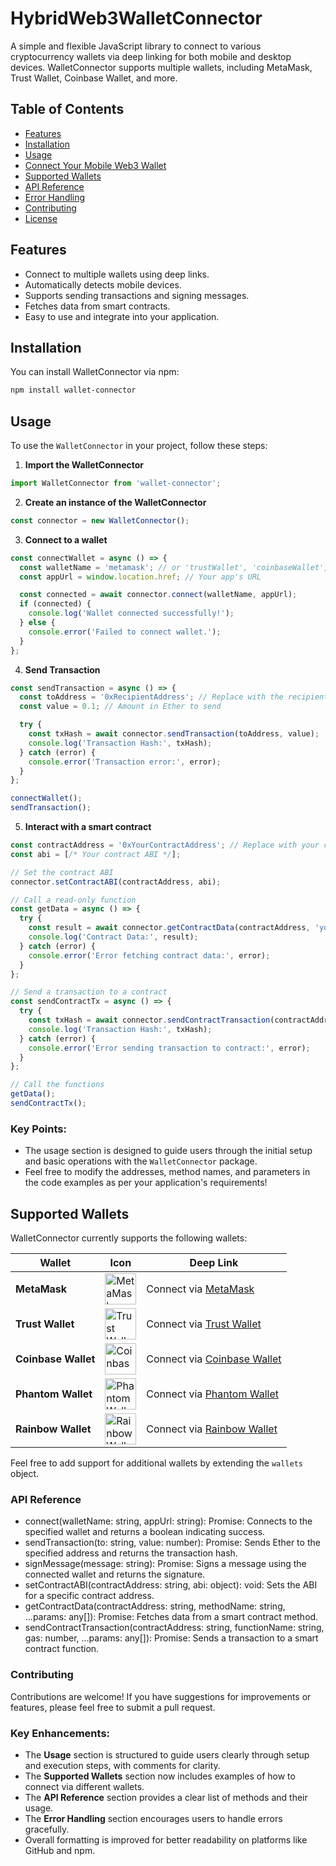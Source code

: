 # HybridWeb3WalletConnector

A simple and flexible JavaScript library to connect to various cryptocurrency wallets via deep linking for both mobile and desktop devices. WalletConnector supports multiple wallets, including MetaMask, Trust Wallet, Coinbase Wallet, and more.

## Table of Contents
- [Features](#features)
- [Installation](#installation)
- [Usage](#usage)
- [Connect Your Mobile Web3 Wallet](#connect-your-mobile-web3-wallet)
- [Supported Wallets](#supported-wallets)
- [API Reference](#api-reference)
- [Error Handling](#error-handling)
- [Contributing](#contributing)
- [License](#license)

## Features
- Connect to multiple wallets using deep links.
- Automatically detects mobile devices.
- Supports sending transactions and signing messages.
- Fetches data from smart contracts.
- Easy to use and integrate into your application.

## Installation
You can install WalletConnector via npm:

```bash
npm install wallet-connector
```

## Usage

To use the `WalletConnector` in your project, follow these steps:

1. **Import the WalletConnector**

```javascript
import WalletConnector from 'wallet-connector';
```
2. **Create an instance of the WalletConnector**

```javascript
const connector = new WalletConnector();
```
3. **Connect to a wallet**


```javascript
const connectWallet = async () => {
  const walletName = 'metamask'; // or 'trustWallet', 'coinbaseWallet', etc.
  const appUrl = window.location.href; // Your app's URL

  const connected = await connector.connect(walletName, appUrl);
  if (connected) {
    console.log('Wallet connected successfully!');
  } else {
    console.error('Failed to connect wallet.');
  }
};
```
4. **Send Transaction**


```javascript
const sendTransaction = async () => {
  const toAddress = '0xRecipientAddress'; // Replace with the recipient's address
  const value = 0.1; // Amount in Ether to send

  try {
    const txHash = await connector.sendTransaction(toAddress, value);
    console.log('Transaction Hash:', txHash);
  } catch (error) {
    console.error('Transaction error:', error);
  }
};

connectWallet();
sendTransaction();
```
5. **Interact with a smart contract**


```javascript
const contractAddress = '0xYourContractAddress'; // Replace with your contract address
const abi = [/* Your contract ABI */];

// Set the contract ABI
connector.setContractABI(contractAddress, abi);

// Call a read-only function
const getData = async () => {
  try {
    const result = await connector.getContractData(contractAddress, 'yourMethodName', param1, param2);
    console.log('Contract Data:', result);
  } catch (error) {
    console.error('Error fetching contract data:', error);
  }
};

// Send a transaction to a contract
const sendContractTx = async () => {
  try {
    const txHash = await connector.sendContractTransaction(contractAddress, 'yourFunctionName', 2000000, param1, param2);
    console.log('Transaction Hash:', txHash);
  } catch (error) {
    console.error('Error sending transaction to contract:', error);
  }
};

// Call the functions
getData();
sendContractTx();
```


### Key Points:
- The usage section is designed to guide users through the initial setup and basic operations with the `WalletConnector` package.
- Feel free to modify the addresses, method names, and parameters in the code examples as per your application's requirements!


## Supported Wallets

WalletConnector currently supports the following wallets:

| Wallet          | Icon                                     | Deep Link                                           |
|------------------|------------------------------------------|----------------------------------------------------|
| **MetaMask**     | <img src="https://www.sketchappsources.com/resources/source-image/metamask-fox-logo.png" alt="MetaMask" width="50" height="50" /> | Connect via [MetaMask](https://metamask.app.link/dapp/) |
| **Trust Wallet** | <img src="https://logowik.com/content/uploads/images/trust-wallet-shield1721379929.logowik.com.webp" alt="Trust Wallet" width="50" height="50" /> | Connect via [Trust Wallet](trust://wallet/open_url?url=https://example.com) |
| **Coinbase Wallet** | <img src="https://cdn.iconscout.com/icon/free/png-256/free-coinbase-logo-icon-download-in-svg-png-gif-file-formats--web-crypro-trading-platform-logos-pack-icons-7651204.png" alt="Coinbase Wallet" width="50" height="50" /> | Connect via [Coinbase Wallet](https://www.coinbase.com/wallet) |
| **Phantom Wallet** | <img src="https://i.pinimg.com/736x/6e/04/09/6e040925d8e4bd2c8eedfb6da4dc2ece.jpg" alt="Phantom Wallet" width="50" height="50" /> | Connect via [Phantom Wallet](https://phantom.app) |
| **Rainbow Wallet** | <img src="https://play-lh.googleusercontent.com/fMUvmUmIpIDoZGTACYohbY3DE7-24GFkQ21WjVHxa57qluzWrr7khkycE8cz_juhew" alt="Rainbow Wallet" width="50" height="50" /> | Connect via [Rainbow Wallet](rainbow://url?url=https://example.com) |

Feel free to add support for additional wallets by extending the `wallets` object.



### API Reference
- connect(walletName: string, appUrl: string): Promise<boolean>: Connects to the specified wallet and returns a boolean indicating success.
- sendTransaction(to: string, value: number): Promise<string>: Sends Ether to the specified address and returns the transaction hash.
- signMessage(message: string): Promise<string>: Signs a message using the connected wallet and returns the signature.
- setContractABI(contractAddress: string, abi: object): void: Sets the ABI for a specific contract address.
- getContractData(contractAddress: string, methodName: string, ...params: any[]): Promise<any>: Fetches data from a smart contract method.
- sendContractTransaction(contractAddress: string, functionName: string, gas: number, ...params: any[]): Promise<string>: Sends a transaction to a smart contract function.

### Contributing
Contributions are welcome! If you have suggestions for improvements or features, please feel free to submit a pull request.


### Key Enhancements:
- The **Usage** section is structured to guide users clearly through setup and execution steps, with comments for clarity.
- The **Supported Wallets** section now includes examples of how to connect via different wallets.
- The **API Reference** section provides a clear list of methods and their usage.
- The **Error Handling** section encourages users to handle errors gracefully.
- Overall formatting is improved for better readability on platforms like GitHub and npm.

